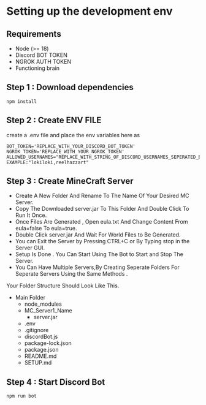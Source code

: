 # Setting up the development env

## Requirements
- Node (>= 18)
- Discord BOT TOKEN 
- NGROK AUTH TOKEN 
- Functioning brain

## Step 1 : Download dependencies
```npm install```

## Step 2 : Create ENV FILE
create a .env file and place the env variables here as 

```
BOT_TOKEN='REPLACE_WITH_YOUR_DISCORD_BOT_TOKEN'
NGROK_TOKEN='REPLACE_WITH_YOUR_NGROK_TOKEN'
ALLOWED_USERNAMES="REPLACE_WITH_STRING_OF_DISCORD_USERNAMES_SEPERATED_BY_COMMA" EXAMPLE:"lokiloki,reelhazzart"
```

## Step 3 : Create MineCraft Server

- Create A New Folder And Rename To The Name Of Your Desired MC Server.
- Copy The Downloaded server.jar To This Folder And Double Click To Run It Once. 
- Once Files Are Generated , Open eula.txt And Change Content From eula=false To eula=true. 
- Double Click server.jar And Wait For World Files to Be Generated. 
- You can Exit the Server by Pressing CTRL+C or By Typing stop in the Server GUI.
- Setup Is Done . You Can Start Using The Bot to Start and Stop The Server.
- You Can Have Multiple Servers,By Creating Seperate Folders For Seperate Servers Using the Same Methods .

Your Folder Structure Should Look Like This.

- Main Folder
  - node_modules
  - MC_Server1_Name
    -   server.jar
  - .env
  - .gitignore
  - discordBot.js
  - package-lock.json
  - package.json
  - README.md
  - SETUP.md


## Step 4 : Start Discord Bot
```npm run bot```


